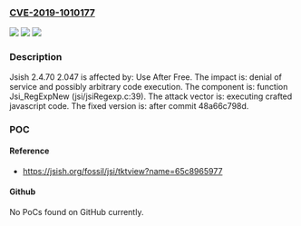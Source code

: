 ### [CVE-2019-1010177](https://cve.mitre.org/cgi-bin/cvename.cgi?name=CVE-2019-1010177)
![](https://img.shields.io/static/v1?label=Product&message=Jsi&color=blue)
![](https://img.shields.io/static/v1?label=Version&message=2.4.70%202.047%20%5Bfixed%3A%20after%20commit%2048a66c798d%5D%20&color=brightgreen)
![](https://img.shields.io/static/v1?label=Vulnerability&message=Use%20After%20Free&color=brightgreen)

### Description

Jsish 2.4.70 2.047 is affected by: Use After Free. The impact is: denial of service and possibly arbitrary code execution. The component is: function Jsi_RegExpNew (jsi/jsiRegexp.c:39). The attack vector is: executing crafted javascript code. The fixed version is: after commit 48a66c798d.

### POC

#### Reference
- https://jsish.org/fossil/jsi/tktview?name=65c8965977

#### Github
No PoCs found on GitHub currently.

